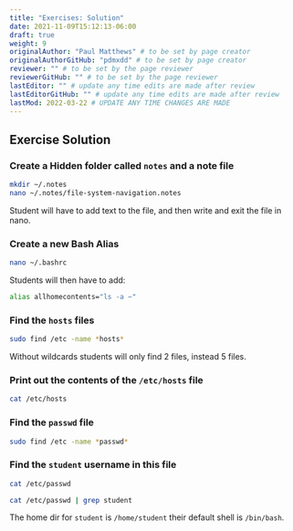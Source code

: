```yaml
---
title: "Exercises: Solution"
date: 2021-11-09T15:12:13-06:00
draft: true
weight: 9
originalAuthor: "Paul Matthews" # to be set by page creator
originalAuthorGitHub: "pdmxdd" # to be set by page creator
reviewer: "" # to be set by the page reviewer
reviewerGitHub: "" # to be set by the page reviewer
lastEditor: "" # update any time edits are made after review
lastEditorGitHub: "" # update any time edits are made after review
lastMod: 2022-03-22 # UPDATE ANY TIME CHANGES ARE MADE
---
```


## Exercise Solution

### Create a Hidden folder called `notes` and a note file

```bash
mkdir ~/.notes
nano ~/.notes/file-system-navigation.notes
```

Student will have to add text to the file, and then write and exit the file in nano.

### Create a new Bash Alias

```bash
nano ~/.bashrc
```

Students will then have to add:
```bash
alias allhomecontents="ls -a ~"
```

### Find the `hosts` files

```bash
sudo find /etc -name *hosts*
```

Without wildcards students will only find 2 files, instead 5 files.

### Print out the contents of the `/etc/hosts` file

```bash
cat /etc/hosts
```

### Find the `passwd` file

```bash
sudo find /etc -name *passwd*
```

### Find the `student` username in this file

```bash
cat /etc/passwd
```

```bash
cat /etc/passwd | grep student
```

The home dir for `student` is `/home/student` their default shell is `/bin/bash`.